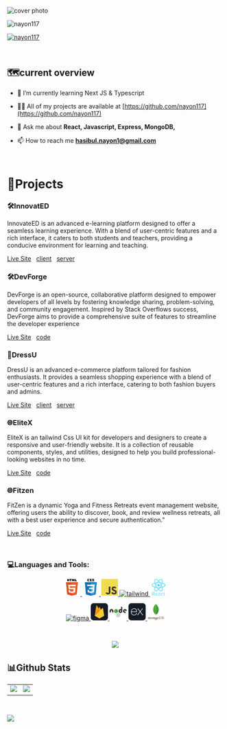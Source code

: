 ![cover photo](https://i.ibb.co/gJzhKGX/Linked-In-Banner.png "github cover photo")


<div align="center">

<p align="left"> <img src="https://komarev.com/ghpvc/?username=nayon117&label=Profile%20views&color=0e75b6&style=flat" alt="nayon117" /> </p>

<p align="left"> <a href="https://github.com/nayon117/github-profile-trophy"><img src="https://github-profile-trophy.vercel.app/?username=nayon117&theme=onedark" alt="nayon117" /></a> </p>


</div>

<br/>

## 🗺️current overview

- 🌱 I’m currently learning Next JS & Typescript

- 👨‍💻 All of my projects are available at [https://github.com/nayon117](https://github.com/nayon117)

- 💬 Ask me about **React, Javascript, Express, MongoDB,**

- 📫 How to reach me **hasibul.nayon1@gmail.com**

 <br/>

 

# 🚀Projects

### 🛠️InnovatED
InnovateED is an advanced e-learning platform designed to offer a seamless learning experience. With a blend of user-centric features and a rich interface, it caters to both students and teachers, providing a conducive environment for learning and teaching.

 
[Live Site](https://innavated.web.app/)   &nbsp;   [client](https://github.com/ruksana03/EdTech-Client)  &nbsp;   [server](https://github.com/ruksana03/EdTech-Server)

### 🛠️DevForge
DevForge is an open-source, collaborative platform designed to empower developers of all levels by fostering knowledge sharing, problem-solving, and community engagement. Inspired by Stack Overflows success, DevForge aims to provide a comprehensive suite of features to streamline the developer experience

 
[Live Site](https://devforge117.vercel.app/)   &nbsp;   [code](https://github.com/nayon117/devforge) 


### 🍔DressU
DressU is an advanced e-commerce platform tailored for fashion enthusiasts. It provides a seamless shopping experience with a blend of user-centric features and a rich interface, catering to both fashion buyers and admins.

[Live Site](https://dressu-inc.web.app/)   &nbsp;   [client](https://github.com/nayon117/dressu-client)  &nbsp;   [server](https://github.com/nayon117/dressu-server)

### 🌐EliteX
EliteX is an tailwind Css UI kit for developers and designers to create a responsive and user-friendly website. It is a collection of reusable components, styles, and utilities, designed to help you build professional-looking websites in no time.

[Live Site](https://elitex-ui.vercel.app/)   &nbsp;   [code](https://github.com/nayon117/EliteX-UI) 

### 🌐Fitzen
FitZen is a dynamic Yoga and Fitness Retreats event management website, offering users the ability to discover, book, and review wellness retreats, all with a best user experience and secure authentication."

[Live Site](https://bespoke-tulumba-33a298.netlify.app/)   &nbsp;   [code](https://github.com/nayon117/react-fitzen)  

 

 <br/>
 

<h3 align="left">💻Languages and Tools:</h3>
<p align="center">
<a href="https://www.w3.org/html/" target="_blank" rel="noreferrer"> <img src="https://raw.githubusercontent.com/devicons/devicon/master/icons/html5/html5-original-wordmark.svg" alt="html5" width="40" height="40"/> 
  </a>
<a href="https://www.w3schools.com/css/" target="_blank" rel="noreferrer"> 
<img src="https://raw.githubusercontent.com/devicons/devicon/master/icons/css3/css3-original-wordmark.svg" alt="css3" width="40" height="40"/>
 </a>
 <a href="https://developer.mozilla.org/en-US/docs/Web/JavaScript" target="_blank" rel="noreferrer">
    <img src="https://raw.githubusercontent.com/devicons/devicon/master/icons/javascript/javascript-original.svg" alt="javascript" width="40" height="40"/> 
    </a>
     <a href="https://tailwindcss.com/" target="_blank" rel="noreferrer"> <img src="https://www.vectorlogo.zone/logos/tailwindcss/tailwindcss-icon.svg" alt="tailwind" width="40" height="40"/> 
      </a> 
      <a href="https://reactjs.org/" target="_blank" rel="noreferrer"> <img src="https://raw.githubusercontent.com/devicons/devicon/master/icons/react/react-original-wordmark.svg" alt="react" width="40" height="40"/>
       </a>
       </p>
       <p align="center">
       <a href="https://www.figma.com/" target="_blank" rel="noreferrer"> <img src="https://www.vectorlogo.zone/logos/figma/figma-icon.svg" alt="figma" width="40" height="40"/>
  </a> 
       <a href="https://www.firebase.com/" target="_blank" rel="noreferrer"> <img src="./images/firebase.png" alt="figma" width="40" height="40"/>
  </a> 
       <a href="https://nodejs.org" target="_blank" rel="noreferrer"> <img src="https://raw.githubusercontent.com/devicons/devicon/master/icons/nodejs/nodejs-original-wordmark.svg" alt="nodejs" width="40" height="40"/> 
     </a> 
<a href="https://expressjs.com" target="_blank" rel="noreferrer"> 
<img src="./images/express.png" alt="express" width="40" height="40"/>
 </a>  
  <a href="https://www.mongodb.com/" target="_blank" rel="noreferrer"> <img src="https://raw.githubusercontent.com/devicons/devicon/master/icons/mongodb/mongodb-original-wordmark.svg" alt="mongodb" width="40" height="40"/>
     </a> 
       
  </p>

  <br/>

<div align="center">
 
![](http://github-profile-summary-cards.vercel.app/api/cards/repos-per-language?username=nayon117&theme=outrun)

</div>
 
## 📊Github Stats

<div align="center">
  <table>
    <tr>
      <td><img src="http://github-profile-summary-cards.vercel.app/api/cards/stats?username=nayon117&theme=outrun" width="400" /></td>
      <td><img src="https://streak-stats.demolab.com?user=nayon117&theme=outrun" width="400" /></td>
    </tr>
  </table>
</div>

<br/>

![](http://github-profile-summary-cards.vercel.app/api/cards/profile-details?username=nayon117&theme=outrun)
